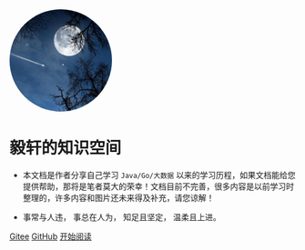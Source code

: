 <img width="180px" style="border-radius: 50%" bor src="./picture/logo.jpeg">

# 毅轩的知识空间

- 本文档是作者分享自己学习 ```Java/Go/大数据``` 以来的学习历程，如果文档能给您提供帮助，那将是笔者莫大的荣幸！文档目前不完善，很多内容是以前学习时整理的，许多内容和图片还未来得及补充，请您谅解！

- 事常与人违， 事总在人为， 知足且坚定， 温柔且上进。 


[Gitee](<https://gitee.com/willhope>)
[GitHub](<https://github.com/Zhang-Yixuan>)
[开始阅读](README.md)
